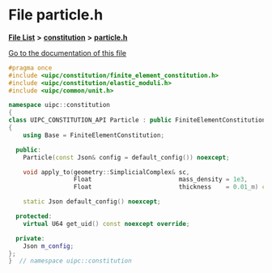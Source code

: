 

# File particle.h

[**File List**](files.md) **>** [**constitution**](dir_e6404e629433dfdedefe8b8f43f6234d.md) **>** [**particle.h**](particle_8h.md)

[Go to the documentation of this file](particle_8h.md)


```C++
#pragma once
#include <uipc/constitution/finite_element_constitution.h>
#include <uipc/constitution/elastic_moduli.h>
#include <uipc/common/unit.h>

namespace uipc::constitution
{
class UIPC_CONSTITUTION_API Particle : public FiniteElementConstitution
{
    using Base = FiniteElementConstitution;

  public:
    Particle(const Json& config = default_config()) noexcept;

    void apply_to(geometry::SimplicialComplex& sc,
                  Float                        mass_density = 1e3,
                  Float                        thickness    = 0.01_m) const;

    static Json default_config() noexcept;

  protected:
    virtual U64 get_uid() const noexcept override;

  private:
    Json m_config;
};
}  // namespace uipc::constitution
```


